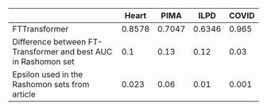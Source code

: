 |  | Heart  | PIMA  | ILPD  | COVID  |
|---|---|---|---|---|
|FTTransformer   | 0.8578  | 0.7047  | 0.6346  |0.965
|Difference between FT-Transformer and best AUC in Rashomon set   | 0.1 | 0.13 | 0.12 | 0.03 |
| Epsilon used in the Rashomon sets from article  | 0.023 | 0.06 | 0.01 | 0.001 |

